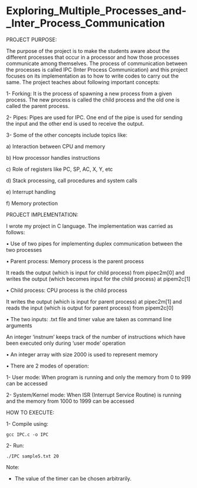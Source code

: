 # Exploring_Multiple_Processes_and-_Inter_Process_Communication

PROJECT PURPOSE:

The purpose of the project is to make the students aware about the different processes that occur in a processor and how those processes communicate among themselves.
The process of communication between the processes is called IPC (Inter Process Communication) and this project focuses on its implementation as to how to write codes to carry out the same.
The project teaches about following important concepts:

1-	Forking: It is the process of spawning a new process from a given process. The new process is called the child process and the old one is called the parent process.

2-	 Pipes: Pipes are used for IPC. One end of the pipe is used for sending the input and the other end is used to receive the output.

3-	Some of the other concepts include topics like:

a)	Interaction between CPU and memory

b)	How processor handles instructions

c)	Role of registers like PC, SP, AC, X, Y, etc

d)	Stack processing, call procedures and system calls

e)	Interrupt handling

f)	Memory protection 


PROJECT IMPLEMENTATION:

I wrote my project in C language. The implementation was carried as follows:

•	Use of two pipes for implementing duplex communication between the two processes

•	Parent process: Memory process is the parent process

It reads the output (which is input for child process) from pipec2m[0] and writes the output (which becomes input for the child process) at pipem2c[1]

•	Child process: CPU process is the child process

It writes the output (which is input for parent process) at pipec2m[1] and reads the input (which is output for parent process) from pipem2c[0]

•	The two inputs: .txt file and timer value are taken as command line arguments

An integer ‘instnum’ keeps track of the number of instructions which have been executed only during ‘user mode’ operation

•	An integer array with size 2000 is used to represent memory

•	There are 2 modes of operation:

1-	User mode: When program is running and only the memory from 0 to 999 can be accessed

2-	System/Kernel mode: When ISR (Interrupt Service Routine) is running and the memory from 1000 to 1999 can be accessed


HOW TO EXECUTE:

1- Compile using:

	gcc IPC.c -o IPC
	
2- Run:

	./IPC sample5.txt 20

Note:

- The value of the timer can be chosen arbitrarily. 

